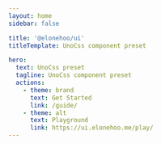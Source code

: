```yaml
---
layout: home
sidebar: false

title: '@elonehoo/ui'
titleTemplate: UnoCss component preset

hero:
  text: UnoCss preset
  tagline: UnoCss component preset
  actions:
    - theme: brand
      text: Get Started
      link: /guide/
    - theme: alt
      text: Playground
      link: https://ui.elonehoo.me/play/
---
```



